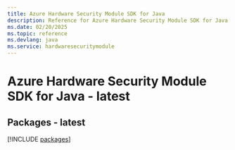 ```yaml
---
title: Azure Hardware Security Module SDK for Java
description: Reference for Azure Hardware Security Module SDK for Java
ms.date: 02/20/2025
ms.topic: reference
ms.devlang: java
ms.service: hardwaresecuritymodule
---
```

# Azure Hardware Security Module SDK for Java - latest
## Packages - latest
[!INCLUDE [packages](hardware-security-module-index.md)]